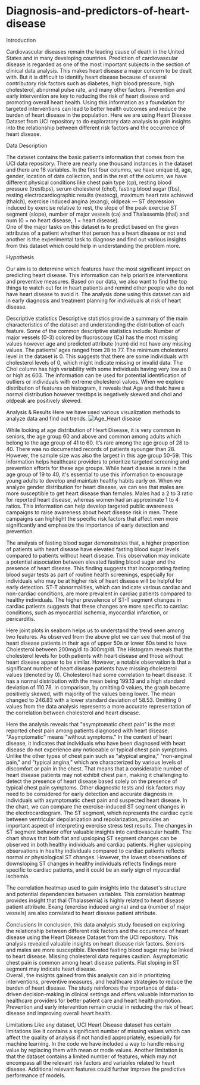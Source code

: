# Diagnosis-and-predictors-of-heart-disease

Introduction

Cardiovascular diseases remain the leading cause of death in the United States and in many developing countries. Prediction of cardiovascular disease is regarded as one of the most important subjects in the section of clinical data analysis. This makes heart disease a major concern to be dealt with. But it is difficult to identify heart disease because of several contributory risk factors such as diabetes, high blood pressure, high cholesterol, abnormal pulse rate, and many other factors. 
Prevention and early intervention are key to reducing the risk of heart disease and promoting overall heart health. Using this information as a foundation for targeted interventions can lead to better health outcomes and reduce the burden of heart disease in the population. Here we are using Heart Disease Dataset from UCI repository to do exploratory data analysis to gain insights into the relationship between different risk factors and the occurrence of heart disease.

Data Description

The dataset contains the basic patient’s information that comes from the UCI data repository. There are nearly one thousand instances in the dataset and there are 16 variables. In the first four columns, we have unique id, age, gender, location of data collection, and in the rest of the column, we have different physical conditions like chest pain type (cp), resting blood pressure (trestbps), serum cholesterol (chol), fasting blood sugar (fbs), resting electrocardiographic results (restecg), maximum heart rate achieved (thalch), exercise induced angina (exang), oldpeak — ST depression induced by exercise relative to rest, the slope of the peak exercise ST segment (slope), number of major vessels (ca) and Thalassemia (thal) and num (0 = no heart disease, 1 = heart disease).  
One of the major tasks on this dataset is to predict based on the given attributes of a patient whether that person has a heart disease or not and another is the experimental task to diagnose and find out various insights from this dataset which could help in understanding the problem more.


Hypothesis

Our aim is to determine which features have the most significant impact on predicting heart disease. This information can help prioritize interventions and preventive measures. Based on our data, we also want to find the top things to watch out for in heart patients and remind other people who do not have heart disease to avoid it. The analysis done using this dataset can aid in early diagnosis and treatment planning for individuals at risk of heart disease.

Descriptive statistics
Descriptive statistics provide a summary of the main characteristics of the dataset and understanding the distribution of each feature. Some of the common descriptive statistics include:
Number of major vessels (0-3) colored by fluoroscopy (Ca) has the most missing values however age and predicted attribute (num) did not have any missing values. The patients’ ages ranged from 28 to 77. The minimum cholesterol level in the dataset is 0. This suggests that there are some individuals with cholesterol levels of 0, which might indicate missing or invalid data. The Chol column has high variability with some individuals having very low as 0 or high as 603. The information can be used for potential identification of outliers or individuals with extreme cholesterol values. When we explore distribution of features on histogram, it reveals that Age and thalc have a normal distribution however trestbps is negatively skewed and chol and oldpeak are positively skewed.

Analysis & Results
Here we have used various visualization methods to analyze data and find out trends.
![Age_Heart disease](https://github.com/user-attachments/assets/9500a0f9-0369-49ef-af5b-f593e1709e0c)


While looking at age distribution of Heart Disease, it is very common in seniors, the age group 60 and above and common among adults which belong to the age group of 41 to 60. It’s rare among the age group of 28 to 40. There was no documented records of patients syounger than 28. However, the sample size was also the largest in this age group 50-59. This information helps healthcare providers to prioritize targeted screening and prevention efforts for these age groups. While heart disease is rare in the age group of 19 to 40, it's essential to use this information to encourage young adults to develop and maintain healthy habits early on.
When we analyze gender distribution for heart disease, we can see that males are more susceptible to get heart disease than females. Males had a 2 to 3 ratio for reported heart disease, whereas women had an approximate 1 to 4 ratios. This information can help develop targeted public awareness campaigns to raise awareness about heart disease risk in men. These campaigns can highlight the specific risk factors that affect men more significantly and emphasize the importance of early detection and prevention.

   
 
The analysis of fasting blood sugar demonstrates that, a higher proportion of patients with heart disease have elevated fasting blood sugar levels compared to patients without heart disease. This observation may indicate a potential association between elevated fasting blood sugar and the presence of heart disease. This finding suggests that incorporating fasting blood sugar tests as part of routine health screenings, especially for individuals who may be at higher risk of heart disease will be helpful for early detection. 
ST-T abnormalities, which can indicate various cardiac and non-cardiac conditions, are more prevalent in cardiac patients compared to healthy individuals. The higher prevalence of ST-T segment changes in cardiac patients suggests that these changes are more specific to cardiac conditions, such as myocardial ischemia, myocardial infarction, or pericarditis.
   
Here joint plots in seaborn helps us to understand the trend seen among two features. As observed from the above plot we can see that most of the heart disease patients in their age of upper 50s or lower 60s tend to have Cholesterol between 200mg/dl to 300mg/dl. 
The Histogram reveals that the cholesterol levels for both patients with heart disease and those without heart disease appear to be similar. However, a notable observation is that a significant number of heart disease patients have missing cholesterol values (denoted by 0). Cholesterol had some correlation to heart disease. It has a normal distribution with the mean being 199.13 and a high standard deviation of 110.78. In comparison, by omitting 0 values, the graph became positively skewed, with majority of the values being lower. The mean changed to 246.83 with a lower standard deviation of 58.53. Omitting 0 values from the data analysis represents a more accurate representation of the correlation between cholesterol and heart disease. 
   
Here the analysis reveals that "asymptomatic chest pain" is the most reported chest pain among patients diagnosed with heart disease. "Asymptomatic" means "without symptoms." In the context of heart disease, it indicates that individuals who have been diagnosed with heart disease do not experience any noticeable or typical chest pain symptoms. Unlike the other types of chest pain such as "atypical angina," "non-anginal pain," and "typical angina," which are characterized by various levels of discomfort or pain in the chest. That means that a considerable number of heart disease patients may not exhibit chest pain, making it challenging to detect the presence of heart disease based solely on the presence of typical chest pain symptoms. Other diagnostic tests and risk factors may need to be considered for early detection and accurate diagnosis in individuals with asymptomatic chest pain and suspected heart disease.
In the chart, we can compare the exercise-induced ST segment changes in the electrocardiogram. The ST segment, which represents the cardiac cycle between ventricular depolarization and repolarization, provides an important aspect of interpreting exercise stress test results. The changes in ST segment behavior offer valuable insights into cardiovascular health. The chart shows that both flat and upsloping ST segment changes can be observed in both healthy individuals and cardiac patients. Higher upsloping observations in healthy individuals compared to cardiac patients reflects normal or physiological ST changes. However, the lowest observations of downsloping ST changes in healthy individuals reflects findings more specific to cardiac patients, and it could be an early sign of myocardial ischemia.
 
The correlation heatmap used to gain insights into the dataset's structure and potential dependencies between variables. This correlation heatmap provides insight that thal (Thalassemia) is highly related to heart disease patient attribute. Exang (exercise induced angina) and ca (number of major vessels) are also correlated to heart disease patient attribute.


Conclusions
In conclusion, this data analysis study focused on exploring the relationship between different risk factors and the occurrence of heart disease using the Heart Disease Dataset from the UCI repository. This analysis revealed valuable insights on heart disease risk factors. Seniors and males are more susceptible. Elevated fasting blood sugar may be linked to heart disease. Missing cholesterol data requires caution. Asymptomatic chest pain is common among heart disease patients. Flat sloping in ST segment may indicate heart disease.  
Overall, the insights gained from this analysis can aid in prioritizing interventions, preventive measures, and healthcare strategies to reduce the burden of heart disease. The study reinforces the importance of data-driven decision-making in clinical settings and offers valuable information to healthcare providers for better patient care and heart health promotion. Prevention and early intervention remain crucial in reducing the risk of heart disease and improving overall heart health.

Limitations
Like any dataset, UCI Heart Disease dataset has certain limitations like it contains a significant number of missing values which can affect the quality of analysis if not handled appropriately, especially for machine learning. In the code we have included a way to handle missing value by replacing them with mean or mode values. Another limitation is that the dataset contains a limited number of features, which may not encompass all the relevant risk factors and variables related to heart disease. Additional relevant features could further improve the predictive performance of models. 
